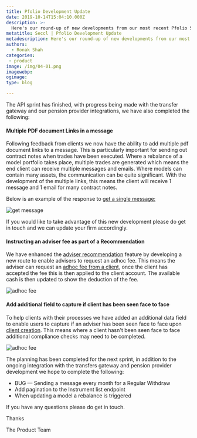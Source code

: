 ```yaml
---
title: Pfolio Development Update
date: 2019-10-14T15:04:10.000Z
description: >-
  Here's our round-up of new developments from our most recent Pfolio Sprint...
metatitle: Seccl | Pfolio Development Update
metadescription: Here's our round-up of new developments from our most recent Pfolio Sprint...
authors:
  - Ronak Shah
categories:
 - product
image: /img/04-01.png
imagewebp:
ogimage:
type: blog

---
```


The API sprint has finished, with progress being made with the transfer gateway and our pension provider integrations, we have also completed the following:

#### Multiple PDF document Links in a message

Following feedback from clients we now have the ability to add multiple pdf document links to a message. This is particularly important for sending out contract notes when trades have been executed. Where a rebalance of a model portfolio takes place, multiple trades are generated which means the end client can receive multiple messages and emails. Where models can contain many assets, the communication can be quite significant. With the development of the multiple links, this means the client will receive 1 message and 1 email for many contract notes.

Below is an example of the response to [get a single message:](https://developers.seccl.tech/#get-a-single-message)

![get message](/img/04-01.png)

If you would like to take advantage of this new development please do get in touch and we can update your firm accordingly.

#### Instructing an adviser fee as part of a Recommendation

We have enhanced the [adviser recommendation](https://developers.seccl.tech/#recommendation) feature by developing a new route to enable advisers to request an adhoc fee. This means the adviser can request an  [adhoc fee from a client](https://developers.seccl.tech/#adhoc-fee-recommendation), once the client has accepted the fee this is then applied to the client account. The available cash is then updated to show the deduction of the fee.

![adhoc fee](/img/04-02.png)

#### Add additional field to capture if client has been seen face to face

To help clients with their processes we have added an additional data field to enable users to capture if an adviser has been seen face to face upon [client creation](https://developers.seccl.tech/#create-client). This means where a client hasn't been seen face to face additional compliance checks may need to be completed.

![adhoc fee](/img/04-03.png)

The planning has been completed for the next sprint, in addition to the ongoing integration with the transfers gateway and pension provider development we hope to complete the following:

* BUG — Sending a message every month for a Regular Withdraw
* Add pagination to the Instrument list endpoint
* When updating a model a rebalance is triggered

If you have any questions please do get in touch.

Thanks

The Product Team
